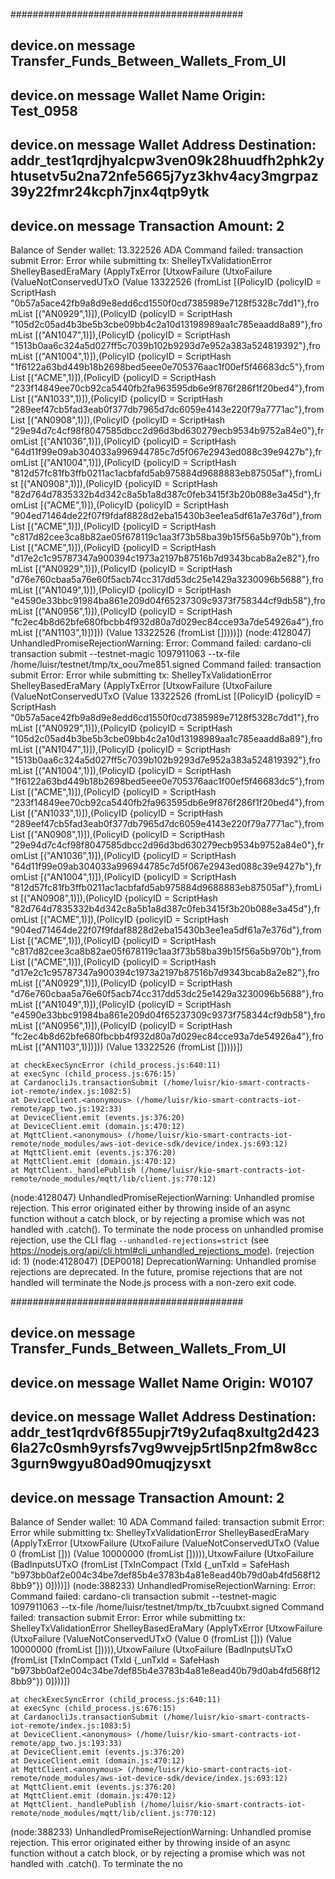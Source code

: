 ##########################################
## device.on message Transfer_Funds_Between_Wallets_From_UI
## device.on message Wallet Name Origin:  Test_0958
## device.on message Wallet Address Destination:  addr_test1qrdjhyalcpw3ven09k28huudfh2phk2yhtusetv5u2na72nfe5665j7yz3khv4acy3mgrpaz39y22fmr24kcph7jnx4qtp9ytk
## device.on message Transaction Amount:  2
Balance of Sender wallet: 13.322526 ADA
Command failed: transaction submit  Error: Error while submitting tx: ShelleyTxValidationError ShelleyBasedEraMary (ApplyTxError [UtxowFailure (UtxoFailure (ValueNotConservedUTxO (Value 13322526 (fromList [(PolicyID {policyID = ScriptHash "0b57a5ace42fb9a8d9e8edd6cd1550f0cd7385989e7128f5328c7dd1"},fromList [("AN0929",1)]),(PolicyID {policyID = ScriptHash "105d2c05ad4b3be5b3cbe09bb4c2a10d13198989aa1c785eaadd8a89"},fromList [("AN1047",1)]),(PolicyID {policyID = ScriptHash "1513b0aa6c324a5d027ff5c7039b102b9293d7e952a383a524819392"},fromList [("AN1004",1)]),(PolicyID {policyID = ScriptHash "1f6122a63bd449b18b2698bed5eee0e705376aac1f00ef5f46683dc5"},fromList [("ACME",1)]),(PolicyID {policyID = ScriptHash "233f14849ee70cb92ca5440fb2fa963595db6e9f876f286f1f20bed4"},fromList [("AN1033",1)]),(PolicyID {policyID = ScriptHash "289eef47cb5fad3eab0f377db7965d7dc6059e4143e220f79a7771ac"},fromList [("AN0908",1)]),(PolicyID {policyID = ScriptHash "29e94d7c4cf98f8047585dbcc2d96d3bd630279ecb9534b9752a84e0"},fromList [("AN1036",1)]),(PolicyID {policyID = ScriptHash "64d11f99e09ab304033a996944785c7d5f067e2943ed088c39e9427b"},fromList [("AN1004",1)]),(PolicyID {policyID = ScriptHash "812d57fc81fb3ffb0211ac1acbfafd5ab975884d9688883eb87505af"},fromList [("AN0908",1)]),(PolicyID {policyID = ScriptHash "82d764d7835332b4d342c8a5b1a8d387c0feb3415f3b20b088e3a45d"},fromList [("ACME",1)]),(PolicyID {policyID = ScriptHash "904ed71464de22f07f9fdaf8828d2eba15430b3ee1ea5df61a7e376d"},fromList [("ACME",1)]),(PolicyID {policyID = ScriptHash "c817d82cee3ca8b82ae05f678119c1aa3f73b58ba39b15f56a5b970b"},fromList [("ACME",1)]),(PolicyID {policyID = ScriptHash "d17e2c1c95787347a900394c1973a2197b87516b7d9343bcab8a2e82"},fromList [("AN0929",1)]),(PolicyID {policyID = ScriptHash "d76e760cbaa5a76e60f5acb74cc317dd53dc25e1429a3230096b5688"},fromList [("AN1049",1)]),(PolicyID {policyID = ScriptHash "e4590e33bbc91984ba861e209d04f65237309c9373f758344cf9db58"},fromList [("AN0956",1)]),(PolicyID {policyID = ScriptHash "fc2ec4b8d62bfe680fbcbb4f932d80a7d029ec84cce93a7de54926a4"},fromList [("AN1103",1)])])) (Value 13322526 (fromList []))))])
(node:4128047) UnhandledPromiseRejectionWarning: Error: Command failed: cardano-cli transaction submit --testnet-magic 1097911063 --tx-file /home/luisr/testnet/tmp/tx_oou7me851.signed
Command failed: transaction submit  Error: Error while submitting tx: ShelleyTxValidationError ShelleyBasedEraMary (ApplyTxError [UtxowFailure (UtxoFailure (ValueNotConservedUTxO (Value 13322526 (fromList [(PolicyID {policyID = ScriptHash "0b57a5ace42fb9a8d9e8edd6cd1550f0cd7385989e7128f5328c7dd1"},fromList [("AN0929",1)]),(PolicyID {policyID = ScriptHash "105d2c05ad4b3be5b3cbe09bb4c2a10d13198989aa1c785eaadd8a89"},fromList [("AN1047",1)]),(PolicyID {policyID = ScriptHash "1513b0aa6c324a5d027ff5c7039b102b9293d7e952a383a524819392"},fromList [("AN1004",1)]),(PolicyID {policyID = ScriptHash "1f6122a63bd449b18b2698bed5eee0e705376aac1f00ef5f46683dc5"},fromList [("ACME",1)]),(PolicyID {policyID = ScriptHash "233f14849ee70cb92ca5440fb2fa963595db6e9f876f286f1f20bed4"},fromList [("AN1033",1)]),(PolicyID {policyID = ScriptHash "289eef47cb5fad3eab0f377db7965d7dc6059e4143e220f79a7771ac"},fromList [("AN0908",1)]),(PolicyID {policyID = ScriptHash "29e94d7c4cf98f8047585dbcc2d96d3bd630279ecb9534b9752a84e0"},fromList [("AN1036",1)]),(PolicyID {policyID = ScriptHash "64d11f99e09ab304033a996944785c7d5f067e2943ed088c39e9427b"},fromList [("AN1004",1)]),(PolicyID {policyID = ScriptHash "812d57fc81fb3ffb0211ac1acbfafd5ab975884d9688883eb87505af"},fromList [("AN0908",1)]),(PolicyID {policyID = ScriptHash "82d764d7835332b4d342c8a5b1a8d387c0feb3415f3b20b088e3a45d"},fromList [("ACME",1)]),(PolicyID {policyID = ScriptHash "904ed71464de22f07f9fdaf8828d2eba15430b3ee1ea5df61a7e376d"},fromList [("ACME",1)]),(PolicyID {policyID = ScriptHash "c817d82cee3ca8b82ae05f678119c1aa3f73b58ba39b15f56a5b970b"},fromList [("ACME",1)]),(PolicyID {policyID = ScriptHash "d17e2c1c95787347a900394c1973a2197b87516b7d9343bcab8a2e82"},fromList [("AN0929",1)]),(PolicyID {policyID = ScriptHash "d76e760cbaa5a76e60f5acb74cc317dd53dc25e1429a3230096b5688"},fromList [("AN1049",1)]),(PolicyID {policyID = ScriptHash "e4590e33bbc91984ba861e209d04f65237309c9373f758344cf9db58"},fromList [("AN0956",1)]),(PolicyID {policyID = ScriptHash "fc2ec4b8d62bfe680fbcbb4f932d80a7d029ec84cce93a7de54926a4"},fromList [("AN1103",1)])])) (Value 13322526 (fromList []))))])

    at checkExecSyncError (child_process.js:640:11)
    at execSync (child_process.js:676:15)
    at CardanocliJs.transactionSubmit (/home/luisr/kio-smart-contracts-iot-remote/index.js:1082:5)
    at DeviceClient.<anonymous> (/home/luisr/kio-smart-contracts-iot-remote/app_two.js:192:33)
    at DeviceClient.emit (events.js:376:20)
    at DeviceClient.emit (domain.js:470:12)
    at MqttClient.<anonymous> (/home/luisr/kio-smart-contracts-iot-remote/node_modules/aws-iot-device-sdk/device/index.js:693:12)
    at MqttClient.emit (events.js:376:20)
    at MqttClient.emit (domain.js:470:12)
    at MqttClient._handlePublish (/home/luisr/kio-smart-contracts-iot-remote/node_modules/mqtt/lib/client.js:770:12)
(node:4128047) UnhandledPromiseRejectionWarning: Unhandled promise rejection. This error originated either by throwing inside of an async function without a catch block, or by rejecting a promise which was not handled with .catch(). To terminate the node process on unhandled promise rejection, use the CLI flag `--unhandled-rejections=strict` (see https://nodejs.org/api/cli.html#cli_unhandled_rejections_mode). (rejection id: 1)
(node:4128047) [DEP0018] DeprecationWarning: Unhandled promise rejections are deprecated. In the future, promise rejections that are not handled will terminate the Node.js process with a non-zero exit code.

##########################################
## device.on message Transfer_Funds_Between_Wallets_From_UI
## device.on message Wallet Name Origin:  W0107
## device.on message Wallet Address Destination:  addr_test1qrdv6f855upjr7t9y2ufaq8xultg2d4236la27c0smh9yrsfs7vg9wvejp5rtl5np2fm8w8cc3gurn9wgyu80ad90muqjzysxt
## device.on message Transaction Amount:  2
Balance of Sender wallet: 10 ADA
Command failed: transaction submit  Error: Error while submitting tx: ShelleyTxValidationError ShelleyBasedEraMary (ApplyTxError [UtxowFailure (UtxoFailure (ValueNotConservedUTxO (Value 0 (fromList [])) (Value 10000000 (fromList [])))),UtxowFailure (UtxoFailure (BadInputsUTxO (fromList [TxInCompact (TxId {_unTxId = SafeHash "b973bb0af2e004c34be7def85b4e3783b4a81e8ead40b79d0ab4fd568f128bb9"}) 0])))])
(node:388233) UnhandledPromiseRejectionWarning: Error: Command failed: cardano-cli transaction submit --testnet-magic 1097911063 --tx-file /home/luisr/testnet/tmp/tx_tb7cuubxt.signed
Command failed: transaction submit  Error: Error while submitting tx: ShelleyTxValidationError ShelleyBasedEraMary (ApplyTxError [UtxowFailure (UtxoFailure (ValueNotConservedUTxO (Value 0 (fromList [])) (Value 10000000 (fromList [])))),UtxowFailure (UtxoFailure (BadInputsUTxO (fromList [TxInCompact (TxId {_unTxId = SafeHash "b973bb0af2e004c34be7def85b4e3783b4a81e8ead40b79d0ab4fd568f128bb9"}) 0])))])

    at checkExecSyncError (child_process.js:640:11)
    at execSync (child_process.js:676:15)
    at CardanocliJs.transactionSubmit (/home/luisr/kio-smart-contracts-iot-remote/index.js:1083:5)
    at DeviceClient.<anonymous> (/home/luisr/kio-smart-contracts-iot-remote/app_two.js:193:33)
    at DeviceClient.emit (events.js:376:20)
    at DeviceClient.emit (domain.js:470:12)
    at MqttClient.<anonymous> (/home/luisr/kio-smart-contracts-iot-remote/node_modules/aws-iot-device-sdk/device/index.js:693:12)
    at MqttClient.emit (events.js:376:20)
    at MqttClient.emit (domain.js:470:12)
    at MqttClient._handlePublish (/home/luisr/kio-smart-contracts-iot-remote/node_modules/mqtt/lib/client.js:770:12)
(node:388233) UnhandledPromiseRejectionWarning: Unhandled promise rejection. This error originated either by throwing inside of an async function without a catch block, or by rejecting a promise which was not handled with .catch(). To terminate the no